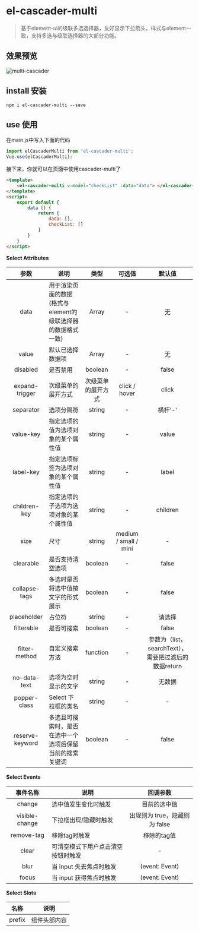 # el-cascader-multi

> 基于element-ui的级联多选选择器，友好显示下拉箭头，样式与element一致，支持多选与级联选择器的大部分功能。

## 效果预览

![multi-cascader](https://s2.ax1x.com/2019/02/11/kaBE0U.gif)

## install 安装

```shell
npm i el-cascader-multi --save
```

## use 使用

在main.js中写入下面的代码

```javascript
import elCascaderMulti from "el-cascader-multi";
Vue.use(elCascaderMulti);
```

接下来，你就可以在页面中使用cascader-multi了

```html
<template>
    <el-cascader-multi v-model="checkList" :data="data"> </el-cascader-multi>
</template>
<script>
    export default {
        data () {
            return {
                data: [],
                checkList: []
            }
        }
    }
</script>
```

**Select Attributes**

|      参数       | 说明                                                        |        类型        |        可选值         |                        默认值                        |
| :-------------: | ----------------------------------------------------------- | :----------------: | :-------------------: | :--------------------------------------------------: |
|      data       | 用于渲染页面的数据(格式与element的级联选择器的数据格式一致) |       Array        |           -           |                          无                          |
|      value      | 默认已选择数据项                                            |       Array        |           -           |                          无                          |
|    disabled     | 是否禁用                                                    |      boolean       |           -           |                        false                         |
| expand-trigger  | 次级菜单的展开方式                                          | 次级菜单的展开方式 |     click / hover     |                        click                         |
|    separator    | 选项分隔符                                                  |       string       |           -           |                       横杆'-'                        |
|    value-key    | 指定选项的值为选项对象的某个属性值                          |       string       |           -           |                        value                         |
|    label-key    | 指定选项标签为选项对象的某个属性值                          |       string       |           -           |                        label                         |
|  children-key   | 指定选项的子选项为选项对象的某个属性值                      |       string       |           -           |                       children                       |
|      size       | 尺寸                                                        |       string       | medium / small / mini |                          -                           |
|    clearable    | 是否支持清空选项                                            |      boolean       |           -           |                        false                         |
|  collapse-tags  | 多选时是否将选中值按文字的形式展示                          |      boolean       |           -           |                        false                         |
|   placeholder   | 占位符                                                      |       string       |           -           |                        请选择                        |
|   filterable    | 是否可搜索                                                  |      boolean       |           -           |                        false                         |
|  filter-method  | 自定义搜索方法                                              |      function      |           -           | 参数为（list，searchText），需要把过滤后的数据return |
|  no-data-text   | 选项为空时显示的文字                                        |       string       |           -           |                        无数据                        |
|  popper-class   | Select 下拉框的类名                                         |       string       |           -           |                          -                           |
| reserve-keyword | 多选且可搜索时，是否在选中一个选项后保留当前的搜索关键词    |      boolean       |           -           |                        false                         |

**Select Events**

|    事件名称    | 说明                               |           回调参数            |
| :------------: | ---------------------------------- | :---------------------------: |
|     change     | 选中值发生变化时触发               |         目前的选中值          |
| visible-change | 下拉框出现/隐藏时触发              | 出现则为 true，隐藏则为 false |
|   remove-tag   | 移除tag时触发                      |          移除的tag值          |
|     clear      | 可清空模式下用户点击清空按钮时触发 |               -               |
|      blur      | 当 input 失去焦点时触发            |        (event: Event)         |
|     focus      | 当 input 获得焦点时触发            |        (event: Event)         |

**Select Slots**

|  名称  | 说明         |
| :----: | ------------ |
| prefix | 组件头部内容 |

